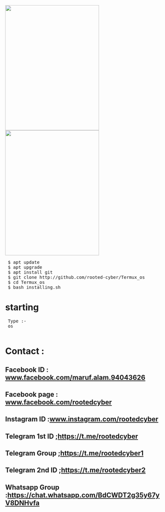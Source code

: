 <img src="https://github.com/rooted-cyber/image-upload/raw/master/os1.png" style="width:300px;height:400px;">
<img src="https://github.com/rooted-cyber/image-upload/raw/master/os2.png" style="width:300px;height:400px;">

<pre>
 $ apt update
 $ apt upgrade
 $ apt install git
 $ git clone http://github.com/rooted-cyber/Termux_os
 $ cd Termux_os
 $ bash installing.sh </pre>

 
 
 # starting
 
 <pre> Type :-
 os
 </pre>

  
 # Contact :
 
 ## Facebook ID : <b>www.facebook.com/maruf.alam.94043626</b>
 
 ## Facebook page : <b>www.facebook.com/rootedcyber</b>
 
 ## Instagram ID :<b>www.instagram.com/rootedcyber</b>

 ## Telegram 1st ID ;<b>https://t.me/rootedcyber</b>
 
 ## Telegram Group ;<b>https://t.me/rootedcyber1</b>
 
 ## Telegram 2nd ID ;<b>https://t.me/rootedcyber2</b>
 
 ## Whatsapp Group :<b>https://chat.whatsapp.com/BdCWDT2g35y67yV8DNHvfa</b>
 
 